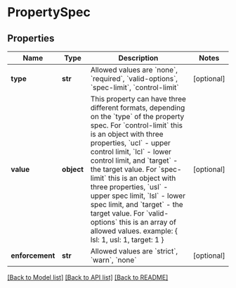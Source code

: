 # PropertySpec

## Properties
Name | Type | Description | Notes
------------ | ------------- | ------------- | -------------
**type** | **str** | Allowed values are &#x60;none&#x60;, &#x60;required&#x60;, &#x60;valid-options&#x60;, &#x60;spec-limit&#x60;, &#x60;control-limit&#x60; | [optional] 
**value** | **object** | This property can have three different formats, depending on the &#x60;type&#x60; of the property spec. For &#x60;control-limit&#x60; this is an object with three properties, &#x60;ucl&#x60; - upper control limit, &#x60;lcl&#x60; - lower control limit, and &#x60;target&#x60; - the target value. For &#x60;spec-limit&#x60; this is an object with three properties, &#x60;usl&#x60; - upper spec limit, &#x60;lsl&#x60; - lower spec limit, and &#x60;target&#x60; - the target value. For &#x60;valid-options&#x60; this is an array of allowed values.  example:  {   lsl: 1,   usl: 1,   target: 1 }  | [optional] 
**enforcement** | **str** | Allowed values are &#x60;strict&#x60;, &#x60;warn&#x60;, &#x60;none&#x60; | [optional] 

[[Back to Model list]](../README.md#documentation-for-models) [[Back to API list]](../README.md#documentation-for-api-endpoints) [[Back to README]](../README.md)

